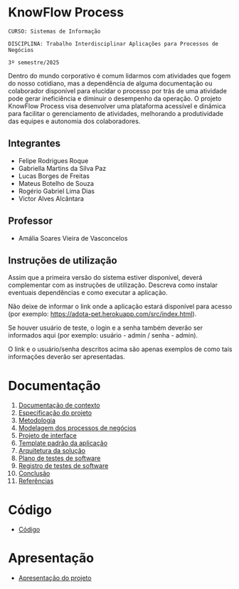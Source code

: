 # KnowFlow Process

`CURSO: Sistemas de Informação`

`DISCIPLINA: Trabalho Interdisciplinar Aplicações para Processos de Negócios`

`3º semestre/2025`

Dentro do mundo corporativo é comum lidarmos com atividades que fogem do nosso cotidiano, mas a dependência de alguma documentação ou colaborador disponível para elucidar o processo por trás de uma atividade pode gerar ineficiência e diminuir o desempenho da operação. O projeto KnowFlow Process visa desenvolver uma plataforma acessível e dinâmica para facilitar o gerenciamento de atividades, melhorando a produtividade das equipes e autonomia dos colaboradores.

## Integrantes

* Felipe Rodrigues Roque
* Gabriella Martins da Silva Paz
* Lucas Borges de Freitas
* Mateus Botelho de Souza
* Rogério Gabriel Lima Dias
* Victor Alves Alcântara

## Professor

* Amália Soares Vieira de Vasconcelos

## Instruções de utilização

Assim que a primeira versão do sistema estiver disponível, deverá complementar com as instruções de utilização. Descreva como instalar eventuais dependências e como executar a aplicação.

Não deixe de informar o link onde a aplicação estará disponível para acesso (por exemplo: https://adota-pet.herokuapp.com/src/index.html).

Se houver usuário de teste, o login e a senha também deverão ser informados aqui (por exemplo: usuário - admin / senha - admin).

O link e o usuário/senha descritos acima são apenas exemplos de como tais informações deverão ser apresentadas.

# Documentação

<ol>
<li><a href="docs/01-Contexto.md"> Documentação de contexto</a></li>
<li><a href="docs/02-Especificacao.md"> Especificação do projeto</a></li>
<li><a href="docs/03-Metodologia.md"> Metodologia</a></li>
<li><a href="docs/04-Modelagem-processos-negocio.md"> Modelagem dos processos de negócios</a></li>
<li><a href="docs/05-Projeto-interface.md"> Projeto de interface</a></li>
<li><a href="docs/06-Template-padrao.md"> Template padrão da aplicação</a></li>
<li><a href="docs/07-Arquitetura-solucao.md"> Arquitetura da solução</a></li>
<li><a href="docs/08-Plano-testes-software.md"> Plano de testes de software</a></li>
<li><a href="docs/09-Registro-testes-software.md"> Registro de testes de software</a></li>
<li><a href="docs/10-Conclusao.md"> Conclusão</a></li>
<li><a href="docs/11-Referencias.md"> Referências</a></li>
</ol>

# Código

* <a href="src/README.md">Código</a>

# Apresentação

* <a href="presentation/README.md">Apresentação do projeto</a>
